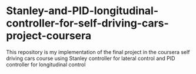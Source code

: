 # Stanley-and-PID-longitudinal-controller-for-self-driving-cars-project-coursera
This repository is my implementation of the final project in the coursera self driving cars course using Stanley controller for lateral control and PID  controller for longitudinal control
